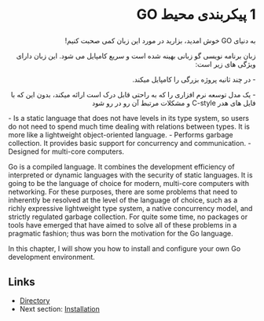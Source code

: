 # <p dir='rtl' align='right'>1 پیکربندی محیط GO </p>

<p dir='rtl' align='right'></p>
<p dir='rtl' align='right'> به دنیای GO خوش امدید، بزارید در مورد این زبان کمی صحبت کنیم! </p>

<p dir='rtl' align='right'>زبان برنامه نویسی گو زبانی بهینه شده است و سریع کامپایل می شود. این زبان دارای ویژگی های زیر است:
</p>

<p dir='rtl' align='right'>- در چند ثانیه پروژه بزرگی را کامپایل میکند.</p>
<p dir='rtl' align='right'>
- یک مدل توسعه نرم افزاری را که به راحتی قابل درک است ارائه میکند، بدون این که با فایل های هدر C-style و مشکلات مرتبط آن رو در رو شود
</p>
- Is a static language that does not have levels in its type system, so users do not need to spend much time dealing with relations between types. It is more like a lightweight object-oriented language.
- Performs garbage collection. It provides basic support for concurrency and communication.
- Designed for multi-core computers.

Go is a compiled language. It combines the development efficiency of interpreted or dynamic languages with the security of static languages. It is going to be the language of choice for modern, multi-core computers with networking. For these purposes, there are some problems that need to inherently be resolved at the level of the language of choice, such as a richly expressive lightweight type system, a native concurrency model, and strictly regulated garbage collection. For quite some time, no packages or tools have emerged that have aimed to solve all of these problems in a pragmatic fashion; thus was born the motivation for the Go language.

In this chapter, I will show you how to install and configure your own Go development environment.

## Links

- [Directory](preface.md)
- Next section: [Installation](01.1.md)
